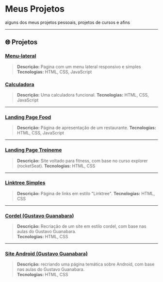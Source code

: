 # Meus Projetos

alguns dos meus projetos pessoais, projetos de cursos e afins

---

## 🌐 Projetos


### [Menu-lateral](https://leleo1337.github.io/projetos/menu-lateral/)
> **Descrição:** Pagina com um menu lateral responsivo e simples
> **Tecnologias:** HTML, CSS, JavaScript

### [Calculadora](https://leleo1337.github.io/projetos/calculadora/)
> **Descrição:** Uma calculadora funcional.
> **Tecnologias:** HTML, CSS, JavaScript
---

### [Landing Page Food](https://leleo1337.github.io/projetos/landing-page%20food/)
> **Descrição:** Página de apresentação de um restaurante.
> **Tecnologias:** HTML, CSS, JavaScript 
---

### [Landing Page Treineme](https://leleo1337.github.io/projetos/landing-page%20treineme//)
> **Descrição:** Site voltado para fitness, com base no curso explorer (rocketSeat).
> **Tecnologias:** HTML, CSS
---

### [Linktree Simples](https://leleo1337.github.io/projetos/linktree-simple/)
> **Descrição:** Página de links em estilo "Linktree".
> **Tecnologias:** HTML, CSS

---

### [Cordel (Gustavo Guanabara)](https://leleo1337.github.io/projetos/cordel_gustavo-guanabara/)
> **Descrição:** Recriação de um site em estilo cordel, com base nas aulas do Gustavo Guanabara.  
> **Tecnologias:** HTML, CSS

---

### [Site Android (Gustavo Guanabara)](https://leleo1337.github.io/projetos/site%20android_gustavo-guanabara/)
> **Descrição:** recriando uma página temática sobre Android, com base nas aulas do Gustavo Guanabara. <br>
> **Tecnologias:** HTML, CSS
